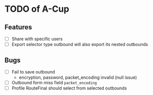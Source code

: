 # TODO of A-Cup

## Features

- [ ] Share with specific users
- [ ] Export selector type outbound will also export its nested outbounds

## Bugs

- [ ] Fail to save outbound
  - encryption, password, packet_encoding invalid (null issue)
- [ ] Outbound form miss field `packet_encoding`
- [ ] Profile RouteFinal should select from selected outbounds
